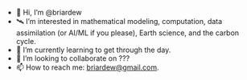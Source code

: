 - 👋 Hi, I’m @briardew
- 🛰️ I’m interested in mathematical modeling, computation, data assimilation (or AI/ML if you please), Earth science, and the carbon cycle.
- 🌱 I’m currently learning to get through the day.
- 💞️ I’m looking to collaborate on ???
- 📫 How to reach me: briardew@gmail.com.

<!---
briardew/briardew is a ✨ special ✨ repository because its `README.md` (this file) appears on your GitHub profile.
You can click the Preview link to take a look at your changes.
--->
